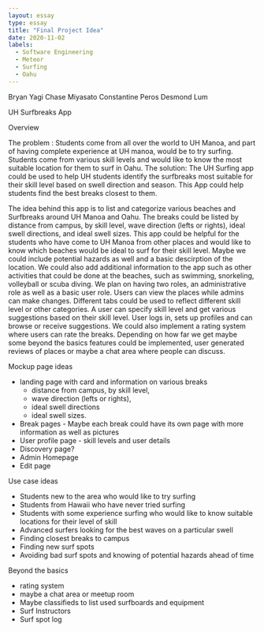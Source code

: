 ```yaml
---
layout: essay
type: essay
title: "Final Project Idea"
date: 2020-11-02
labels:
  - Software Engineering
  - Meteor
  - Surfing
  - Oahu
---
```

Bryan Yagi
Chase Miyasato
Constantine Peros
Desmond Lum

UH Surfbreaks App

Overview

The problem : Students come from all over the world to UH Manoa, and part of having complete experience at UH manoa, would be to try surfing.  Students come from various skill levels and would like to know the most suitable location for them to surf in Oahu.
The solution: The UH Surfing app could be used to help UH students identify the surfbreaks most suitable for their skill level based on swell direction and season.  This App could help students find the best breaks closest to them.


The idea behind this app is to list and categorize various beaches and Surfbreaks around UH Manoa and Oahu.  The breaks could be listed by distance from campus, by skill level, wave direction (lefts or rights), ideal swell directions, and ideal swell sizes.  This app could be helpful for the students who have come to UH Manoa from other places and would like to know which beaches would be ideal to surf for their skill level.  Maybe we could include potential hazards as well and a basic descirption of the location.  We could also add additional information to the app such as other activities that could be done at the beaches, such as swimming, snorkeling, volleyball or scuba diving.  We plan on having two roles, an administrative role as well as a basic user role.  Users can view the places while admins can make changes.  Different tabs could be used to reflect different skill level or other categories.  A user can specify skill level and get various suggestions based on their skill level.  User logs in, sets up profiles and can browse or receive suggestions.  We could also implement a rating system where users can rate the breaks.  Depending on how far we get maybe some beyond the basics features could be implemented, user generated reviews of places or maybe a chat area where people can discuss.

Mockup page ideas
 - landing page with card and information on various breaks
     - distance from campus, by skill level,
     - wave direction (lefts or rights),
     - ideal swell directions
     - ideal swell sizes.
 - Break pages - Maybe each break could have its own page with more information as well as pictures
 - User profile page - skill levels and user details
 - Discovery page?
 - Admin Homepage
 - Edit page


 Use case ideas
  - Students new to the area who would like to try surfing
  - Students from Hawaii who have never tried surfing
  - Students with some experience surfing who would like to know suitable locations for their level of skill
  - Advanced surfers looking for the best waves on a particular swell
  - Finding closest breaks to campus
  - Finding new surf spots
  - Avoiding bad surf spots and knowing of potential hazards ahead of time


Beyond the basics
  - rating system
  - maybe a chat area or meetup room
  - Maybe classifieds to list used surfboards and equipment
  - Surf Instructors
  - Surf spot log